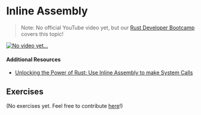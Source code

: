 # Inline Assembly

> Note: No official YouTube video yet, but our <a href="https://letsgetrusty.com/bootcamp-hsk41" target="_blank">Rust Developer Bootcamp</a> covers this topic!

<a href="https://letsgetrusty.com/bootcamp-hsk41" target="_blank">
    <img src="https://d1aettbyeyfilo.cloudfront.net/letsgetrusty/31007320_1703634176QCJNo_video_yet.png" alt="No video yet..."/>
</a>

#### Additional Resources
- <a href="https://youtu.be/IJn-6Xo_kCM" target="_blank">Unlocking the Power of Rust: Use Inline Assembly to make System Calls</a>

## Exercises

(No exercises yet. Feel free to contribute <a href="https://github.com/letsgetrusty/rust-learning-guide" target="_blank">here</a>!)
